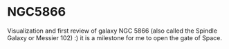 # NGC5866
Visualization and first review of galaxy NGC 5866 (also called the Spindle Galaxy or Messier 102) :) it is a milestone for me to open the gate of Space.
